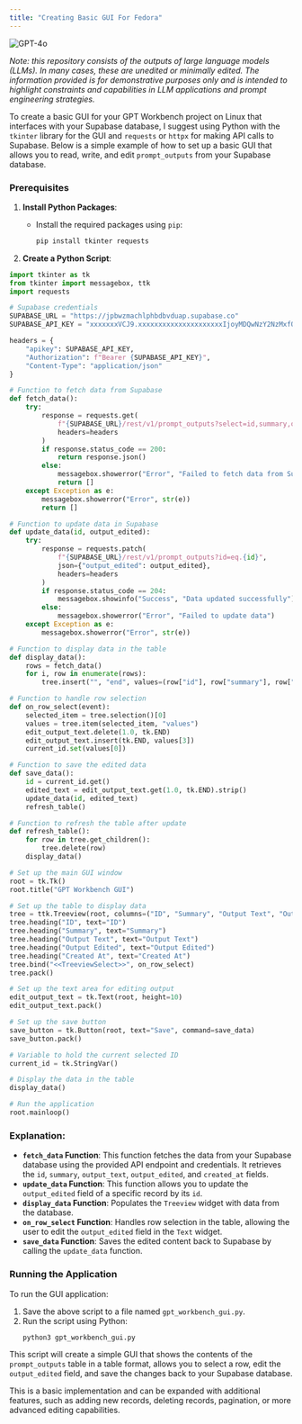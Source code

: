 ```yaml
---
title: "Creating Basic GUI For Fedora"
---
```

![GPT-4o](https://img.shields.io/badge/GPT--4o-3333FF?style=for-the-badge&logo=openai&logoColor=white)



*Note: this repository consists of the outputs of large language models (LLMs). In many cases, these are unedited or minimally edited. The information provided is for demonstrative purposes only and is intended to highlight constraints and capabilities in LLM applications and prompt engineering strategies.*


To create a basic GUI for your GPT Workbench project on Linux that interfaces with your Supabase database, I suggest using Python with the `tkinter` library for the GUI and `requests` or `httpx` for making API calls to Supabase. Below is a simple example of how to set up a basic GUI that allows you to read, write, and edit `prompt_outputs` from your Supabase database.

### Prerequisites

1. **Install Python Packages**:
   - Install the required packages using `pip`:
     ```bash
     pip install tkinter requests
     ```

2. **Create a Python Script**:

```python
import tkinter as tk
from tkinter import messagebox, ttk
import requests

# Supabase credentials
SUPABASE_URL = "https://jpbwzmachlphbdbvduap.supabase.co"
SUPABASE_API_KEY = "xxxxxxxVCJ9.xxxxxxxxxxxxxxxxxxxxxIjoyMDQwNzY2NzMxfQ.3Jmgie7xl5c-xj79hGLxiUIe8ifatlpW_ky4tDdoTIY"

headers = {
    "apikey": SUPABASE_API_KEY,
    "Authorization": f"Bearer {SUPABASE_API_KEY}",
    "Content-Type": "application/json"
}

# Function to fetch data from Supabase
def fetch_data():
    try:
        response = requests.get(
            f"{SUPABASE_URL}/rest/v1/prompt_outputs?select=id,summary,output_text,output_edited,created_at",
            headers=headers
        )
        if response.status_code == 200:
            return response.json()
        else:
            messagebox.showerror("Error", "Failed to fetch data from Supabase")
            return []
    except Exception as e:
        messagebox.showerror("Error", str(e))
        return []

# Function to update data in Supabase
def update_data(id, output_edited):
    try:
        response = requests.patch(
            f"{SUPABASE_URL}/rest/v1/prompt_outputs?id=eq.{id}",
            json={"output_edited": output_edited},
            headers=headers
        )
        if response.status_code == 204:
            messagebox.showinfo("Success", "Data updated successfully")
        else:
            messagebox.showerror("Error", "Failed to update data")
    except Exception as e:
        messagebox.showerror("Error", str(e))

# Function to display data in the table
def display_data():
    rows = fetch_data()
    for i, row in enumerate(rows):
        tree.insert("", "end", values=(row["id"], row["summary"], row["output_text"], row["output_edited"], row["created_at"]))

# Function to handle row selection
def on_row_select(event):
    selected_item = tree.selection()[0]
    values = tree.item(selected_item, "values")
    edit_output_text.delete(1.0, tk.END)
    edit_output_text.insert(tk.END, values[3])
    current_id.set(values[0])

# Function to save the edited data
def save_data():
    id = current_id.get()
    edited_text = edit_output_text.get(1.0, tk.END).strip()
    update_data(id, edited_text)
    refresh_table()

# Function to refresh the table after update
def refresh_table():
    for row in tree.get_children():
        tree.delete(row)
    display_data()

# Set up the main GUI window
root = tk.Tk()
root.title("GPT Workbench GUI")

# Set up the table to display data
tree = ttk.Treeview(root, columns=("ID", "Summary", "Output Text", "Output Edited", "Created At"), show='headings')
tree.heading("ID", text="ID")
tree.heading("Summary", text="Summary")
tree.heading("Output Text", text="Output Text")
tree.heading("Output Edited", text="Output Edited")
tree.heading("Created At", text="Created At")
tree.bind("<<TreeviewSelect>>", on_row_select)
tree.pack()

# Set up the text area for editing output
edit_output_text = tk.Text(root, height=10)
edit_output_text.pack()

# Set up the save button
save_button = tk.Button(root, text="Save", command=save_data)
save_button.pack()

# Variable to hold the current selected ID
current_id = tk.StringVar()

# Display the data in the table
display_data()

# Run the application
root.mainloop()
```

### Explanation:

- **`fetch_data` Function**: This function fetches the data from your Supabase database using the provided API endpoint and credentials. It retrieves the `id`, `summary`, `output_text`, `output_edited`, and `created_at` fields.
- **`update_data` Function**: This function allows you to update the `output_edited` field of a specific record by its `id`.
- **`display_data` Function**: Populates the `Treeview` widget with data from the database.
- **`on_row_select` Function**: Handles row selection in the table, allowing the user to edit the `output_edited` field in the `Text` widget.
- **`save_data` Function**: Saves the edited content back to Supabase by calling the `update_data` function.

### Running the Application

To run the GUI application:

1. Save the above script to a file named `gpt_workbench_gui.py`.
2. Run the script using Python:
   ```bash
   python3 gpt_workbench_gui.py
   ```

This script will create a simple GUI that shows the contents of the `prompt_outputs` table in a table format, allows you to select a row, edit the `output_edited` field, and save the changes back to your Supabase database.

This is a basic implementation and can be expanded with additional features, such as adding new records, deleting records, pagination, or more advanced editing capabilities.